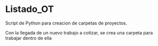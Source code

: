 # Listado_OT
Script de Python para creacion de carpetas de proyectos.

Con la llegada de un nuevo trabajo a cotizar, se crea una carpeta para trabajar dentro de ella
